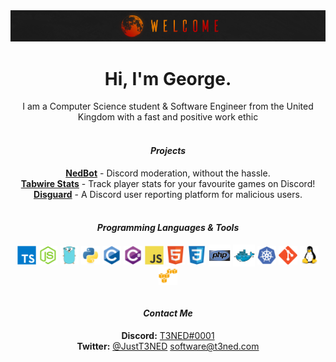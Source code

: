 <div align="center">
  <img src="./assets/welcome.png">
  <h1>Hi, I'm George.</h1>
  I am a Computer Science student & Software Engineer from the United Kingdom with a fast and positive work ethic
  <br>
  <br>
  <h4><i>Projects</i></h4>
  <strong><a href="https://nedbot.org">NedBot</a></strong> - Discord moderation, without the hassle.
  <br>
  <strong><a href="https://tabstats.com/discordbot">Tabwire Stats</a></strong> - Track player stats for your favourite games on Discord!
  <br>
  <strong><a href="https://github.com/TeamDisguard">Disguard</a></strong> - A Discord user reporting platform for malicious users. 
  <br>
  <br>
  <h4><i>Programming Languages & Tools</i></h4>
  <img align="center" width="30px" src="./assets/languages/typescript.svg">
  <img align="center" width="30px" src="./assets/languages/nodejs.svg">
  <img align="center" width="30px" src="./assets/languages/go.svg">
  <img align="center" width="30px" src="./assets/languages/python.svg">
  <img align="center" width="30px" src="./assets/languages/c.svg">
  <img align="center" width="30px" src="./assets/languages/cs.svg">
  <img align="center" width="30px" src="./assets/languages/javascript.svg">
  <img align="center" width="30px" src="./assets/languages/html.svg">
  <img align="center" width="30px" src="./assets/languages/css.svg">
  <img align="center" width="35px" src="./assets/languages/php.svg">
  <img align="center" width="35px" src="./assets/tools/docker.svg">
  <img align="center" width="30px" src="./assets/tools/kubernetes.svg">
  <img align="center" width="30px" src="./assets/tools/git.svg">
  <img align="center" width="30px" src="./assets/tools/linux.svg">
  <img align="center" width="30px" src="./assets/tools/aws.svg">
  <br>
  <br>
  <h4><i>Contact Me</i></h4>
  <strong>Discord:</strong> <a href="https://discord.com/users/424566306042544128">T3NED#0001</a>
  <br>
  <strong>Twitter:</strong> <a href="https://twitter.com/JustT3NED">@JustT3NED</a>
  <a href="mailto:software@t3ned.com">software@t3ned.com</a>
  <br>
  <br>
</div>